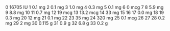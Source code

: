 0 16705 IU
1 0.1 mg
2 0.1 mg
3 1.0 mg
4 0.3 mg
5 0.1 mg
6 0 mcg
7 
8 5.9 mg
9 8.8 mg
10 
11 0.7 mg
12 19 mcg
13 13.2 mcg
14 33 mg
15
16 
17 0.0 mg
18
19 0.3 mg
20 12 mg
21 0.1 mg
22 
23 35 mg
24 320 mg
25 0.1 mcg
26 
27
28 0.2 mg
29 2 mg
30 0.115 g
31 0.9 g
32 6.8 g
33 0.2 g
